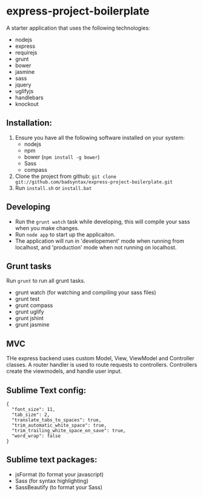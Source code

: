 # express-project-boilerplate

A starter application that uses the following technologies:

* nodejs
* express
* requirejs
* grunt
* bower
* jasmine
* sass
* jquery
* uglifyjs
* handlebars
* knockout

## Installation:

1. Ensure you have all the following software installed on your system:
    * nodejs
    * npm
    * bower (`npm install -g bower`)
    * Sass
    * compass
2. Clone the project from github: `git clone git://github.com/badsyntax/express-project-boilerplate.git`
3. Run `install.sh` or `install.bat`

## Developing

* Run the `grunt watch` task while developing, this will compile your sass when you make changes.
* Run `node app` to start up the applicaiton.
* The application will run in 'developement' mode when running from localhost, and 'production' mode when not running on localhost.

## Grunt tasks

Run `grunt` to run all grunt tasks.

* grunt watch (for watching and compiling your sass files)
* grunt test
* grunt compass
* grunt uglify
* grunt jshint
* grunt jasmine

## MVC

THe express backend uses custom Model, View, ViewModel and Controller classes. A router handler is used to
route requests to controllers. Controllers create the viewmodels, and handle user input.

## Sublime Text config:

    {
      "font_size": 11,
      "tab_size": 2,
      "translate_tabs_to_spaces": true,
      "trim_automatic_white_space": true,
      "trim_trailing_white_space_on_save": true,
      "word_wrap": false
    }

## Sublime text packages:

* jsFormat (to format your javascript)
* Sass (for syntax highlighting)
* SassBeautify (to format your Sass)
